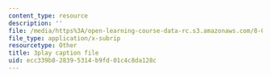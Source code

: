 ```yaml
---
content_type: resource
description: ''
file: /media/https%3A/open-learning-course-data-rc.s3.amazonaws.com/8-04-quantum-physics-i-spring-2016/ecc339b828395314b9fd01c4c8da128c_gKSRrTik1SA.vtt
file_type: application/x-subrip
resourcetype: Other
title: 3play caption file
uid: ecc339b8-2839-5314-b9fd-01c4c8da128c
---
```

